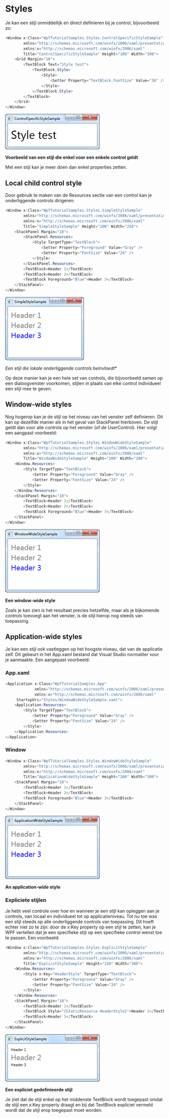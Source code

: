 # Styles

Je kan een stijl onmiddellijk en direct definieren bij je control, bijvoorbeeld zo:

```csharp
<Window x:Class="WpfTutorialSamples.Styles.ControlSpecificStyleSample"
        xmlns="http://schemas.microsoft.com/winfx/2006/xaml/presentation"
        xmlns:x="http://schemas.microsoft.com/winfx/2006/xaml"
        Title="ControlSpecificStyleSample" Height="100" Width="300">
    <Grid Margin="10">
        <TextBlock Text="Style test">
            <TextBlock.Style>
                <Style>
                    <Setter Property="TextBlock.FontSize" Value="36" />
                </Style>
            </TextBlock.Style>
        </TextBlock>
    </Grid>
</Window>
```

 ![wpf 95](media/vs-2019/WPF/control_style.png)

**Voorbeeld van een stijl die enkel voor een enkele control geldt**

Met een stijl kan je meer doen dan enkel properties zetten.

## Local child control style

Door gebruik te maken van de Resources sectie van een control kan je onderliggende controls dirigeren:

```csharp
<Window x:Class="WpfTutorialSamples.Styles.SimpleStyleSample"
        xmlns="http://schemas.microsoft.com/winfx/2006/xaml/presentation"
        xmlns:x="http://schemas.microsoft.com/winfx/2006/xaml"
        Title="SimpleStyleSample" Height="200" Width="250">
    <StackPanel Margin="10">
        <StackPanel.Resources>
            <Style TargetType="TextBlock">
                <Setter Property="Foreground" Value="Gray" />
                <Setter Property="FontSize" Value="24" />
            </Style>
        </StackPanel.Resources>
        <TextBlock>Header 1</TextBlock>
        <TextBlock>Header 2</TextBlock>
        <TextBlock Foreground="Blue">Header 3</TextBlock>
    </StackPanel>
</Window>
```

 ![wpf 96](media/vs-2019/WPF/simple_style.png)

*Een stijl die lokale onderliggende controls beinvloedt**

Op deze manier kan je een hele set van controls, die bijvoorbeeld samen op een dialoogvenster voorkomen, stijlen in plaats van elke control individueel een stijl mee te geven.

## Window-wide styles

Nog hogerop kan je de stijl op het niveau van het venster zelf definieren. Dit kan op dezelfde manier als in het geval van StackPanel hierboven. De stijl geldt dan voor alle controls op het venster (of de UserControl). Hier volgt een aangpast voorbeeld: 

```csharp
<Window x:Class="WpfTutorialSamples.Styles.WindowWideStyleSample"
        xmlns="http://schemas.microsoft.com/winfx/2006/xaml/presentation"
        xmlns:x="http://schemas.microsoft.com/winfx/2006/xaml"
        Title="WindowWideStyleSample" Height="200" Width="300">
    <Window.Resources>
        <Style TargetType="TextBlock">
            <Setter Property="Foreground" Value="Gray" />
            <Setter Property="FontSize" Value="24" />
        </Style>
    </Window.Resources>
    <StackPanel Margin="10">
        <TextBlock>Header 1</TextBlock>
        <TextBlock>Header 2</TextBlock>
        <TextBlock Foreground="Blue">Header 3</TextBlock>
    </StackPanel>
</Window>
```

 ![wpf 97](media/vs-2019/WPF/window_wide_style.png)

**Een window-wide style**

Zoals je kan zien is het resultaat precies hetzelfde, maar als je bijkomende controls toevoegt aan het venster, is de stijl hierop nog steeds van toepassing. 

## Application-wide styles

Je kan een stijl ook vastleggen op het hoogste niveau, dat van de applicatie zelf. Dit gebeurt in het App.xaml bestand dat Visual Studio normaliter voor je aanmaakte. Een aangepast voorbeeld:

### App.xaml

```csharp
<Application x:Class="WpfTutorialSamples.App"
             xmlns="http://schemas.microsoft.com/winfx/2006/xaml/presentation"
             xmlns:x="http://schemas.microsoft.com/winfx/2006/xaml"
	 StartupUri="Styles/WindowWideStyleSample.xaml">
    <Application.Resources>
        <Style TargetType="TextBlock">
            <Setter Property="Foreground" Value="Gray" />
            <Setter Property="FontSize" Value="24" />
        </Style>
    </Application.Resources>
</Application>
```

### Window

```csharp
<Window x:Class="WpfTutorialSamples.Styles.WindowWideStyleSample"
        xmlns="http://schemas.microsoft.com/winfx/2006/xaml/presentation"
        xmlns:x="http://schemas.microsoft.com/winfx/2006/xaml"
        Title="ApplicationWideStyleSample" Height="200" Width="300">
    <StackPanel Margin="10">
        <TextBlock>Header 1</TextBlock>
        <TextBlock>Header 2</TextBlock>
        <TextBlock Foreground="Blue">Header 3</TextBlock>
    </StackPanel>
</Window>
```

 ![wpf 98](media/vs-2019/WPF/application_wide_style.png)

**An application-wide style**

### Expliciete stijlen

Je hebt veel controle over hoe en wanneer je een stijl kan opleggen aan je controls, van locaal en individueel tot op applicatieniveau. Tot nu toe was een stijl steeds op alle onderliggende controls van toepassing. Dit hoeft echter niet zo te zijn: door de x:Key property op een stijl te zetten, kan je WPF vertellen dat je een specifieke stijl op een specifieke control wenst toe te passen. Een voorbeeld:

```csharp
<Window x:Class="WpfTutorialSamples.Styles.ExplicitStyleSample"
        xmlns="http://schemas.microsoft.com/winfx/2006/xaml/presentation"
        xmlns:x="http://schemas.microsoft.com/winfx/2006/xaml"
        Title="ExplicitStyleSample" Height="150" Width="300">
    <Window.Resources>
        <Style x:Key="HeaderStyle" TargetType="TextBlock">
            <Setter Property="Foreground" Value="Gray" />
            <Setter Property="FontSize" Value="24" />
        </Style>
    </Window.Resources>
    <StackPanel Margin="10">
        <TextBlock>Header 1</TextBlock>
        <TextBlock Style="{StaticResource HeaderStyle}">Header 2</TextBlock>
        <TextBlock>Header 3</TextBlock>
    </StackPanel>
</Window>
```

 ![wpf 99](media/vs-2019/WPF/explicit_style.png)

**Een expliciet gedefinieerde stijl**

Je ziet dat de stijl enkel op het middenste TextBlock wordt toegepast omdat de stijl een x:Key property draagt en bij dat TextBlock expliciet vermeld wordt dat de stijl erop toegepast moet worden.


